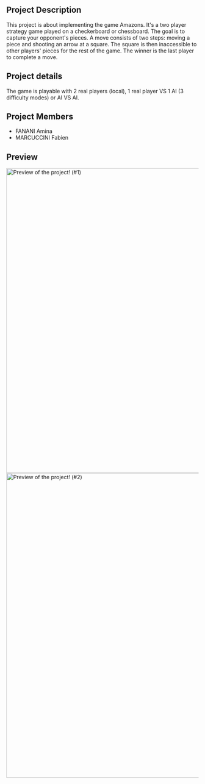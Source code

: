 ## Project Description
This project is about implementing the game Amazons.
It's a two player strategy game played on a checkerboard or chessboard.
The goal is to capture your opponent's pieces.
A move consists of two steps: moving a piece and shooting an arrow at a square.
The square is then inaccessible to other players' pieces for the rest of the game.
The winner is the last player to complete a move.  

## Project details
The game is playable with 2 real players (local), 1 real player VS 1 AI (3 difficulty modes) or AI VS AI.

## Project Members
- FANANI Amina
- MARCUCCINI Fabien

## Preview
<img alt="Preview of the project! (#1)" src="https://fabien-marcuccini.notion.site/image/https%3A%2F%2Fprod-files-secure.s3.us-west-2.amazonaws.com%2Fb09fcc6c-df16-46f2-8a4f-d37dba6294b1%2F52762059-493b-4e26-ac8c-a11951a748a4%2FUntitled.png?table=block&id=0c1c3b74-3065-40f0-8f8c-d3efe2b3e8a6&spaceId=b09fcc6c-df16-46f2-8a4f-d37dba6294b1&width=1860&userId=&cache=v2" width="800"/>
<img alt="Preview of the project! (#2)" src="https://fabien-marcuccini.notion.site/image/https%3A%2F%2Fprod-files-secure.s3.us-west-2.amazonaws.com%2Fb09fcc6c-df16-46f2-8a4f-d37dba6294b1%2Fac0318d3-95c3-4484-b3cd-227947c52be1%2FUntitled.png?table=block&id=195bf3c6-de47-4fc8-9ce7-6013fe303d8b&spaceId=b09fcc6c-df16-46f2-8a4f-d37dba6294b1&width=1770&userId=&cache=v2" width="800"/>
